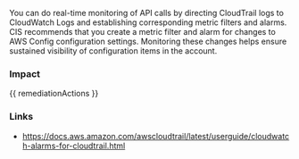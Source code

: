 
You can do real-time monitoring of API calls by directing CloudTrail logs to CloudWatch Logs and establishing corresponding metric filters and alarms.
CIS recommends that you create a metric filter and alarm for changes to AWS Config configuration settings. Monitoring these changes helps ensure sustained visibility of configuration items in the account.


### Impact
<!-- Add Impact here -->

<!-- DO NOT CHANGE -->
{{ remediationActions }}

### Links
- https://docs.aws.amazon.com/awscloudtrail/latest/userguide/cloudwatch-alarms-for-cloudtrail.html


